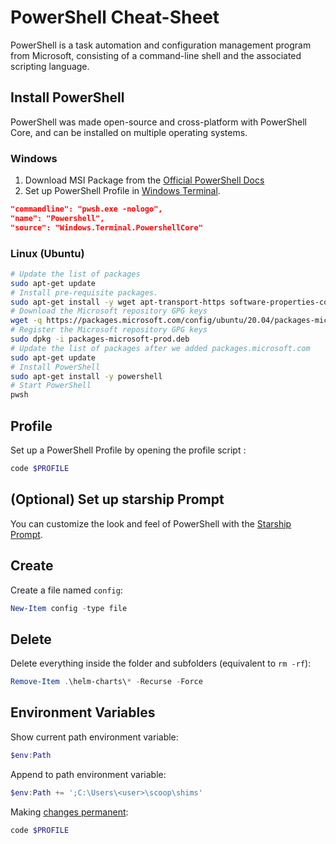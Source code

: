 # PowerShell Cheat-Sheet
PowerShell is a task automation and configuration management program from Microsoft, consisting of a command-line shell and the associated scripting language.

## Install PowerShell
PowerShell was made open-source and cross-platform with PowerShell Core, and can be installed on multiple operating systems.

### Windows
1. Download MSI Package from the [Official PowerShell Docs](https://docs.microsoft.com/en-us/powershell/scripting/install/installing-powershell-on-windows?view=powershell-7.2)
2. Set up PowerShell Profile in [Windows Terminal](windows-terminal.md).
```json
"commandline": "pwsh.exe -nologo",
"name": "Powershell",
"source": "Windows.Terminal.PowershellCore"
```

### Linux (Ubuntu)
```sh
# Update the list of packages
sudo apt-get update
# Install pre-requisite packages.
sudo apt-get install -y wget apt-transport-https software-properties-common
# Download the Microsoft repository GPG keys
wget -q https://packages.microsoft.com/config/ubuntu/20.04/packages-microsoft-prod.deb
# Register the Microsoft repository GPG keys
sudo dpkg -i packages-microsoft-prod.deb
# Update the list of packages after we added packages.microsoft.com
sudo apt-get update
# Install PowerShell
sudo apt-get install -y powershell
# Start PowerShell
pwsh
```

## Profile
Set up a PowerShell Profile by opening the profile script :
```powershell
code $PROFILE
```

## (Optional) Set up starship Prompt
You can customize the look and feel of PowerShell with the [Starship Prompt](starship.md).

## Create

Create a file named `config`:

```powershell
New-Item config -type file
```

## Delete

Delete everything inside the folder and subfolders (equivalent to `rm -rf`):

```powershell
Remove-Item .\helm-charts\* -Recurse -Force
```

## Environment Variables

Show current path environment variable:

```powershell
$env:Path
```

Append to path environment variable:

```powershell
$env:Path += ';C:\Users\<user>\scoop\shims'
```

Making [changes permanent](https://stackoverflow.com/a/714918):

```powershell
code $PROFILE
```
